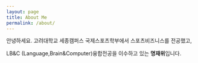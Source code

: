 ```yaml
---
layout: page
title: About Me
permalink: /about/
---
```


안녕하세요. 고려대학교 세종캠퍼스 국제스포츠학부에서 스포츠비즈니스를 전공했고, 

LB&C (Language,Brain&Computer)융합전공을 이수하고 있는 **명재위**입니다.

<!-- This website is powered by **[fastpages](https://github.com/fastai/fastpages)** [^1].



[^1]:a blogging platform that natively supports Jupyter notebooks in addition to other formats. -->

